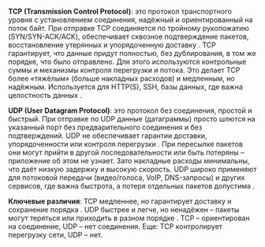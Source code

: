**TCP (Transmission Control Protocol)**: это протокол транспортного уровня с установлением
соединения, надёжный и ориентированный на поток байт. При отправке TCP соединяется по
тройному рукопожатию (SYN/SYN-ACK/ACK), обеспечивает сквозное подтверждение пакетов,
восстановление утерянных и упорядоченную доставку . TCP гарантирует, что данные придут
полностью, без дублирования, в том же порядке, что было отправлено. Для этого используются контрольные суммы и механизмы контроля перегрузки и потока. Это делает TCP более «тяжёлым» (больше накладных расходов) и медленным, но надёжным. Используется для HTTP(S), SSH, базы данных, где важна целостность данных .

**UDP (User Datagram Protocol)**: это протокол без соединения, простой и быстрый. При отправке по UDP данные (датаграммы) просто шлются на указанный порт без предварительного соединения и без подтверждений. UDP не обеспечивает гарантии доставки, упорядоченности или контроля перегрузки . При пересылке пакетов они могут прийти в другой последовательности или быть потеряны – приложение об этом не узнает. Зато накладные расходы минимальны, что даёт низкую задержку и высокую скорость. UDP широко применяют для потоковой передачи (видео/голоса, VoIP, DNS-запросы) и других сервисов, где важна быстрота, а потеря отдельных пакетов допустима .

**Ключевые различия**: TCP медленнее, но гарантирует доставку и сохранение порядка . UDP
быстрее и легче, но ненадёжен – пакеты могут теряться или приходить в разном порядке . TCP – ориентирован на соединение, UDP – нет соединения. Еще: TCP контролирует перегрузку сети, UDP – нет.